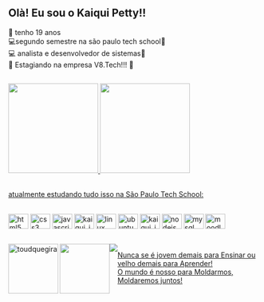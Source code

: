  ##
 
 ## Olà! Eu sou o Kaiqui Petty!!
 💎 tenho 19 anos <br>
 💻segundo semestre na são paulo tech school👾 <br>
 💻 analista e desenvolvedor de sistemas👾 <br>
 💼 Estagiando na empresa V8.Tech!!! 💟
 ##

 <div>
 <a href= "https://github.com/oKaiquiPetty">
  <img height= "180cm" src= "https://github-readme-stats.vercel.app/api?username=oKaiquiPetty&show_icons=true&theme=radical&include_all_commits=true&count_private=false" />
   <img height= "180cm" src ="https://github-readme-stats.vercel.app/api/top-langs/?username=oKaiquiPetty&layout=compact&langs_count=16&theme=radical" />
</div> <br>

atualmente estudando tudo isso na São Paulo Tech School:
  <div style="display: inline-block;"> <br>


   

  <img align="center" src="https://cdn.jsdelivr.net/gh/devicons/devicon/icons/html5/html5-original.svg" alt="html5" height="30" width="40">
        
  <img align="center" src="https://cdn.jsdelivr.net/gh/devicons/devicon/icons/css3/css3-original-wordmark.svg" alt="css3" height="30" width="40">
        
   <img align="center" src="https://cdn.jsdelivr.net/gh/devicons/devicon/icons/javascript/javascript-original.svg" alt="javascript" height="30" width="40">
        
  <img align="center" src="https://cdn.jsdelivr.net/gh/devicons/devicon/icons/vscode/vscode-original.svg" alt="kaiqui_ide" height="30" width="40">
        
   <img align="center" src="https://cdn.jsdelivr.net/gh/devicons/devicon/icons/linux/linux-original.svg" alt="linux" height="30" width="40">
        
  <img align="center" src="https://cdn.jsdelivr.net/gh/devicons/devicon/icons/ubuntu/ubuntu-plain-wordmark.svg" alt="ubuntu" height="30" width="40">
        
   <img align="center" src="https://cdn.jsdelivr.net/gh/devicons/devicon/icons/arduino/arduino-original-wordmark.svg" alt="kaiqui_ide" height="30" width="40">
        
   <img align="center" src="https://cdn.jsdelivr.net/gh/devicons/devicon/icons/nodejs/nodejs-original-wordmark.svg" alt="nodejs" height="30" width="40">
        
   <img align="center" src="https://cdn.jsdelivr.net/gh/devicons/devicon/icons/mysql/mysql-original-wordmark.svg" alt="mysql" height="30" width="40">
        
  <img align="center" src="https://cdn.jsdelivr.net/gh/devicons/devicon/icons/moodle/moodle-original.svg" alt="moodle" height="30" width="40">
  
  </div>
 
  
  ## 
  
  
   <div style="display: flex;" >
   
   <img align="left" height="100" width="100" src="https://3.bp.blogspot.com/-c6fyaF8QrSo/XL9tB7eVEgI/AAAAAAAACEA/g2XMpONIwDYHqCde0SDvdI6DmdRXiw6NwCLcBGAs/s1600/Marco.gif" alt="toudquegira">


     
   <img align="center"  src="https://images-wixmp-ed30a86b8c4ca887773594c2.wixmp.com/f/4763bffd-6902-4b2b-b899-107819b82fe3/dduh8p7-72e600a9-cd7b-482a-a974-fb218cc1181d.gif?token=eyJ0eXAiOiJKV1QiLCJhbGciOiJIUzI1NiJ9.eyJzdWIiOiJ1cm46YXBwOjdlMGQxODg5ODIyNjQzNzNhNWYwZDQxNWVhMGQyNmUwIiwiaXNzIjoidXJuOmFwcDo3ZTBkMTg4OTgyMjY0MzczYTVmMGQ0MTVlYTBkMjZlMCIsIm9iaiI6W1t7InBhdGgiOiJcL2ZcLzQ3NjNiZmZkLTY5MDItNGIyYi1iODk5LTEwNzgxOWI4MmZlM1wvZGR1aDhwNy03MmU2MDBhOS1jZDdiLTQ4MmEtYTk3NC1mYjIxOGNjMTE4MWQuZ2lmIn1dXSwiYXVkIjpbInVybjpzZXJ2aWNlOmZpbGUuZG93bmxvYWQiXX0.XlP_9L_CrJ2RGHwgBivvvoCICkvWVeDagBjGa9Zp9hA" alt="" height="100" width="100">
   
 <img align="center"  src="https://w7.pngwing.com/pngs/309/979/png-transparent-welcome-text-illustration-computer-icons-desktop-welcome-miscellaneous-image-file-formats-text.png">
 
Nunca se é jovem demais para Ensinar ou velho demais para Aprender! <br>
O mundo é nosso para Moldarmos, Moldaremos juntos!
 
 </div>

   
